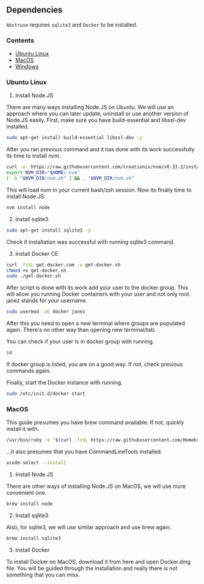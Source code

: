 ## Dependencies

`Abstruse` requires `sqlite3` and `Docker` to be installed.

### Contents

* [Ubuntu Linux](#ubuntu-linux)
* [MacOS](#macos)
* [Windows](#windows)


### Ubuntu Linux

1. Install Node.JS

There are many ways installing Node.JS on Ubuntu. We will use an approach where you can later update, uninstall or use another version of Node.JS easily.
First, make sure you have build-essential and libssl-dev installed.

```sh
sudo apt-get install build-essential libssl-dev -y
```

After you ran previous command and it has done with its work successfully its time to install nvm.

```sh
curl -o- https://raw.githubusercontent.com/creationix/nvm/v0.33.2/install.sh | bash
export NVM_DIR="$HOME/.nvm"
[ -s "$NVM_DIR/nvm.sh" ] && . "$NVM_DIR/nvm.sh"
```

This will load nvm in your current bash/zsh session. Now its finally time to install Node.JS:

```sh
nvm install node
```

2. Install sqlite3

```sh
sudo apt-get install sqlite3 -y
```

Check if installation was successful with running sqlite3 command.

3. Install Docker CE

```sh
curl -fsSL get.docker.com -o get-docker.sh
chmod +x get-docker.sh
sudo ./get-docker.sh
```

After script is done with its work add your user to the docker group. This will allow you running Docker containers with your user and not only root. janez stands for your username.

```sh
sudo usermod -aG docker janez
```

After this you need to open a new terminal where groups are populated again. There's no other way than opening new terminal/tab.

You can check if your user is in docker group with running.

```sh
id
```

If docker group is listed, you are on a good way. If not, check previous commands again.

Finally, start the Docker instance with running.

```sh
sudo /etc/init.d/docker start
```

### MacOS

This guide presumes you have brew command available. If not, quickly install it with.

```sh
/usr/bin/ruby -e "$(curl -fsSL https://raw.githubusercontent.com/Homebrew/install/master/install)"
```

...it also presumes that you have CommandLineTools installed.

```sh
xcode-select --install
```

1. Install Node.JS

There are other ways of installing Node.JS on MacOS, we will use more convenient one.

```sh
brew install node
```

2. Install sqlite3

Also, for sqlite3, we will use similar approach and use brew again.

```sh
brew install sqlite3
```

3. Install Docker

To install Docker on MacOS, download it from here and open Docker.dmg file. You will be guided through the installation and really there is not something that you can miss.
